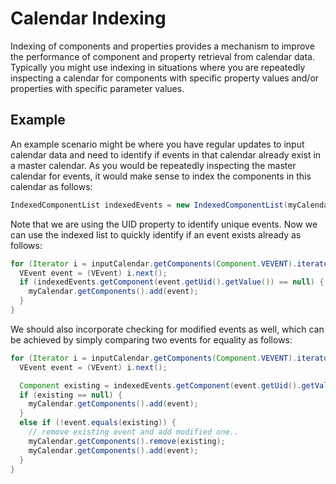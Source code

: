 # Calendar Indexing

Indexing of components and properties provides a mechanism to improve the performance of component and property retrieval from calendar data. Typically you might use indexing in situations where you are repeatedly inspecting a calendar for components with specific property values and/or properties with specific parameter values.

## Example

An example scenario might be where you have regular updates to input calendar data and need to identify if events in that calendar already exist in a master calendar. As you would be repeatedly inspecting the master calendar for events, it would make sense to index the components in this calendar as follows:

```java
IndexedComponentList indexedEvents = new IndexedComponentList(myCalendar.getComponents(Component.VEVENT), Property.UID);
```


Note that we are using the UID property to identify unique events. Now we can use the indexed list to quickly identify if an event exists already as follows:

```java
for (Iterator i = inputCalendar.getComponents(Component.VEVENT).iterator(); i.hasNext();) {
  VEvent event = (VEvent) i.next();
  if (indexedEvents.getComponent(event.getUid().getValue()) == null) {
    myCalendar.getComponents().add(event);
  }
}
```


We should also incorporate checking for modified events as well, which can be achieved by simply comparing two events for equality as follows:

```java
for (Iterator i = inputCalendar.getComponents(Component.VEVENT).iterator(); i.hasNext();) {
  VEvent event = (VEvent) i.next();

  Component existing = indexedEvents.getComponent(event.getUid().getValue());
  if (existing == null) {
    myCalendar.getComponents().add(event);
  }
  else if (!event.equals(existing)) {
    // remove existing event and add modified one..
    myCalendar.getComponents().remove(existing);
    myCalendar.getComponents().add(event);
  }
}
```
